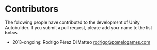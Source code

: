 # Contributors

The following people have contributed to the development of Unity Autobuilder. If you submit a pull request, please add your name to the list below.

* 2018-ongoing: Rodrigo Pérez Di Matteo <rodrigo@pomelogames.com>